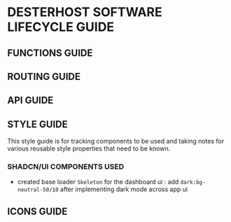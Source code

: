 # DESTERHOST SOFTWARE LIFECYCLE GUIDE

## FUNCTIONS GUIDE

## ROUTING GUIDE

## API GUIDE

## STYLE GUIDE

This style guide is for tracking components to be used and taking notes for various reusable style properties that need to be known.

### SHADCN/UI COMPONENTS USED

- created base loader `Skeleton` for the dashboard ui : add `dark:bg-neutral-50/10` after implementing dark mode across app ui

## ICONS GUIDE
